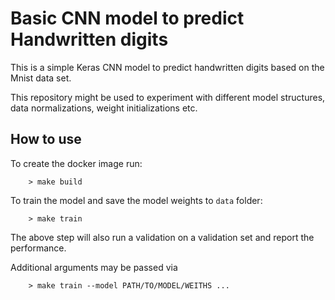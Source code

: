 # Basic CNN model to predict Handwritten digits

This is a simple Keras CNN model to predict handwritten digits based on the Mnist data set.

This repository might be used to experiment with different model structures, data normalizations, 
weight initializations etc.

## How to use

To create the docker image run:

        > make build
        
To train the model and save the model weights to `data` folder:

        > make train
        
The above step will also run a validation on a validation set and report the performance.

Additional arguments may be passed via

        > make train --model PATH/TO/MODEL/WEITHS ...